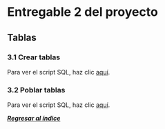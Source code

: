 # Entregable 2 del proyecto
## Tablas
### 3.1 Crear tablas

Para ver el script SQL, haz clic [aquí](dbd-vircatex.sql).

### 3.2 Poblar tablas

Para ver el script SQL, haz clic [aquí](querys_pobladoras).


***[Regresar al índice](../README.md)***
